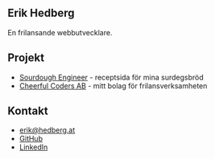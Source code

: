## Erik Hedberg

En frilansande webbutvecklare.

## Projekt

- [Sourdough Engineer](https://sourdoughengineer.com) - receptsida för mina surdegsbröd
- [Cheerful Coders AB](https://cheerfulcoders.se) - mitt bolag för frilansverksamheten

## Kontakt

- [erik@hedberg.at](mailto:erik@hedberg.at)
- [GitHub](https://www.github.com/gish)
- [LinkedIn](https://www.linkedin.com/in/erikhedberg/)

